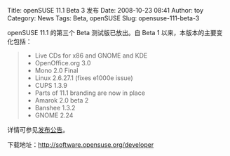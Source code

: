 Title: openSUSE 11.1 Beta 3 发布
Date: 2008-10-23 08:41
Author: toy
Category: News
Tags: Beta, openSUSE
Slug: opensuse-111-beta-3

openSUSE 11.1 的第三个 Beta 测试版已放出。自 Beta 1
以来，本版本的主要变化包括：

> * Live CDs for x86 and GNOME and KDE  
>  * OpenOffice.org 3.0  
>  * Mono 2.0 Final  
>  * Linux 2.6.27.1 (fixes e1000e issue)  
>  * CUPS 1.3.9  
>  * Parts of 11.1 branding are now in place  
>  * Amarok 2.0 beta 2  
>  * Banshee 1.3.2  
>  * GNOME 2.24

详情可参见[发布公告](http://news.opensuse.org/2008/10/22/development-release-opensuse-111-beta-3-now-available/)。

下载地址：<http://software.opensuse.org/developer>
